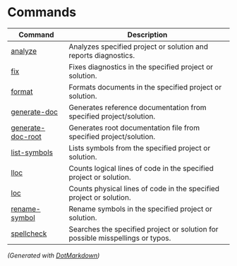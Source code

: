 ﻿---
sidebar_position: 0
sidebar_label: Commands
---

# Commands

| Command                                            | Description                                                                     |
| -------------------------------------------------- | ------------------------------------------------------------------------------- |
| [analyze](commands/analyze.md)                     | Analyzes specified project or solution and reports diagnostics\.                |
| [fix](commands/fix.md)                             | Fixes diagnostics in the specified project or solution\.                        |
| [format](commands/format.md)                       | Formats documents in the specified project or solution\.                        |
| [generate-doc](commands/generate-doc.md)           | Generates reference documentation from specified project/solution\.             |
| [generate-doc-root](commands/generate-doc-root.md) | Generates root documentation file from specified project/solution\.             |
| [list-symbols](commands/list-symbols.md)           | Lists symbols from the specified project or solution\.                          |
| [lloc](commands/lloc.md)                           | Counts logical lines of code in the specified project or solution\.             |
| [loc](commands/loc.md)                             | Counts physical lines of code in the specified project or solution\.            |
| [rename-symbol](commands/rename-symbol.md)         | Rename symbols in the specified project or solution\.                           |
| [spellcheck](commands/spellcheck.md)               | Searches the specified project or solution for possible misspellings or typos\. |



*\(Generated with [DotMarkdown](https://github.com/JosefPihrt/DotMarkdown)\)*